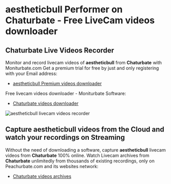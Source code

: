 # aestheticbull Performer on Chaturbate - Free LiveCam videos downloader

## Chaturbate Live Videos Recorder

Monitor and record livecam videos of **aestheticbull** from **Chaturbate** with Moniturbate.com
Get a premium trial for free by just and only registering with your Email address:
* [aestheticbull Premium videos downloader](https://moniturbate.com/request-demo-licence-key.html)

Free livecam videos downloader - Moniturbate Software:
* [Chaturbate videos downloader](https://moniturbate.com/moniturbate-download-software.html)

![aestheticbull livecam videos recorder](https://peachurnet.com/templates/moniturbate-software.png)


## Capture aestheticbull videos from the Cloud and watch your recordings on Streaming

Without the need of downloading a software, capture **aestheticbull** livecam videos from **Chaturbate** 100% online.
Watch Livecam archives from **Chaturbate** unlimitedly from thousands of existing recordings, only on Peachurbate.com and its websites network:
* [Chaturbate videos archives](https://peachurnet.com/)